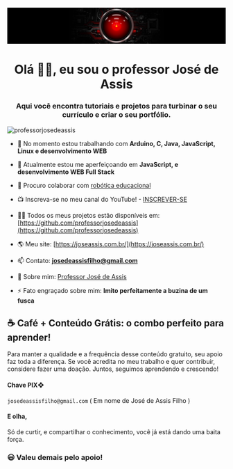 ![banner](banner.jpg)

<h1 align="center">Olá 👋🏻, eu sou o professor José de Assis</h1>
<h3 align="center">Aqui você encontra tutoriais e projetos para turbinar o seu currículo e criar o seu portfólio.</h3>
<p align="left"> <img src="https://komarev.com/ghpvc/?username=professorjosedeassis&label=Profile%20views&color=0e75b6&style=flat" alt="professorjosedeassis" /> </p>

- 🔭 No momento estou trabalhando com **Arduino, C, Java, JavaScript, Linux e desenvolvimento WEB**

- 🌱 Atualmente estou me aperfeiçoando em **JavaScript, e desenvolvimento WEB Full Stack**

- 👯 Procuro colaborar com [robótica educacional](https://github.com/roboticapratica)

- 📺 Inscreva-se no meu canal do YouTube! - [INSCREVER-SE](https://www.youtube.com/@ProfessorJosedeAssis?sub_confirmation=1)

- 👨‍💻 Todos os meus projetos estão disponíveis em: [https://github.com/professorjosedeassis](https://github.com/professorjosedeassis)

- 🌎 Meu site: [https://joseassis.com.br/](https://joseassis.com.br/)

- 📫 Contato: **josedeassisfilho@gmail.com**

- 📄 Sobre mim: [Professor José de Assis](https://www.linkedin.com/in/professorjosedeassis)

- ⚡ Fato engraçado sobre mim: **Imito perfeitamente a buzina de um fusca**

## ☕ Café + Conteúdo Grátis: o combo perfeito para aprender!
Para manter a qualidade e a frequência desse conteúdo gratuito, seu apoio faz toda a diferença. Se você acredita no meu trabalho e quer contribuir, considere fazer uma doação. Juntos, seguimos aprendendo e crescendo!

#### Chave PIX❖
` josedeassisfilho@gmail.com ` ( Em nome de José de Assis Filho )
#### E olha,
Só de curtir, e compartilhar o conhecimento, você já está dando uma baita força.

### :smiley: Valeu demais pelo apoio!
